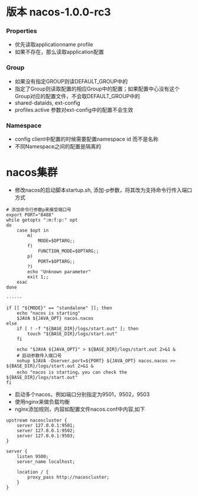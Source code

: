
# 版本 nacos-1.0.0-rc3

### Properties
- 优先读取applicationname profile
- 如果不存在，那么读取application配置

### Group
- 如果没有指定GROUP则读DEFAULT_GROUP中的
- 指定了Group则读取配置的相应Group中的配置；如果配置中心没有这个Group对应的配置文件，不会取DEFAULT_GROUP中的
- shared-dataids, ext-config
- profiles.active 参数对ext-config中的配置不会生效

### Namespace
- config client中配置的时候需要配置namespace id 而不是名称
- 不同Namespace之间的配置是隔离的



# nacos集群
- 修改nacos的启动脚本startup.sh, 添加-p参数，将其改为支持命令行传入端口方式
```
# 添加命令行参数p来接受端口号
export PORT="8488"
while getopts ":m:f:p:" opt
do
    case $opt in
        m)
            MODE=$OPTARG;;
        f)
            FUNCTION_MODE=$OPTARG;;
        p)
            PORT=$OPTARG;;
        ?)
        echo "Unknown parameter"
        exit 1;;
    esac
done

······

if [[ "${MODE}" == "standalone" ]]; then
    echo "nacos is starting"
    $JAVA ${JAVA_OPT} nacos.nacos
else
    if [ ! -f "${BASE_DIR}/logs/start.out" ]; then
        touch "${BASE_DIR}/logs/start.out"
    fi

    echo "$JAVA ${JAVA_OPT}" > ${BASE_DIR}/logs/start.out 2>&1 &
    # 启动参数传入端口号
    nohup $JAVA -Dserver.port=${PORT} ${JAVA_OPT} nacos.nacos >> ${BASE_DIR}/logs/start.out 2>&1 &
    echo "nacos is starting，you can check the ${BASE_DIR}/logs/start.out"
fi
```

- 启动多个nacos，例如端口分别指定为9501，9502，9503
- 使用nginx来做负载均衡
- nginx添加规则，内容如配置文件nacos.conf中内容,如下
```
upstream nacoscluster {
    server 127.0.0.1:9501;
    server 127.0.0.1:9502;
    server 127.0.0.1:9503;
}

server {
    listen 9500;
    server_name localhost;

    location / {
        proxy_pass http://nacoscluster;
    }
}
```